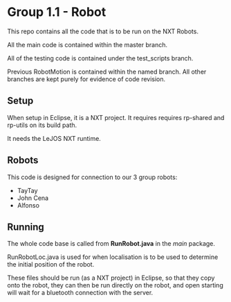 <h1> Group 1.1 - Robot </h1> 

This repo contains all the code that is to be run on the NXT Robots.

All the main code is contained within the master branch.

All of the testing code is contained under the test_scripts branch.

Previous RobotMotion is contained within the named branch. All other branches are kept purely for evidence of code revision.

<h2> Setup </h2>

When setup in Eclipse, it is a NXT project. It requires requires rp-shared and rp-utils on its build path. 

It needs the LeJOS NXT runtime.

<h2> Robots </h2>

This code is designed for connection to our 3 group robots:

<ul>
    <li> TayTay </li>
    <li> John Cena </li>
    <li> Alfonso </li>
</ul>

<h2> Running </h2>

The whole code base is called from <b>RunRobot.java</b> in the <i> main </i> package.

RunRobotLoc.java is used for when localisation is to be used to determine the initial position of the robot.

These files should be run (as a NXT project) in Eclipse, so that they copy onto the robot, they can then be run directly on the robot, and open starting will wait for a bluetooth connection with the server.

